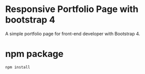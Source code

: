 # Responsive Portfolio Page with bootstrap 4
A simple portfolio page for front-end developer with Bootstrap 4.

# npm package
```
npm install
```
